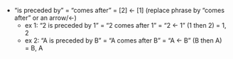 - “is preceded by” = “comes after” = [2] ← [1] (replace phrase by “comes after” or an arrow/←)
  - ex 1: “2 is preceded by 1” = “2 comes after 1” = “2 ← 1” (1 then 2) = 1, 2
  - ex 2: “A is preceded by B” = “A comes after B” = “A ← B” (B then A) = B, A
